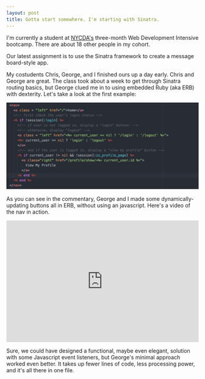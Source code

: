 ```yaml
---
layout: post
title: Gotta start somewhere. I'm starting with Sinatra.
---
```


I'm currently a student at [NYCDA's](http://nycda.com) three-month Web Development Intensive bootcamp. There are about 18 other people in my cohort.

Our latest assignment is to use the Sinatra framework to create a message board-style app.

My costudents Chris, George, and I finished ours up a day early. Chris and George are great. The class took about a week to get through Sinatra routing basics, but George clued me in to using embedded Ruby (aka ERB) with dexterity.
Let's take a look at the first example:

![msg maker nav code](img/2017-11-21-first-post/2017-11-21.msg-maker-nav.png "Msg Maker Nav code")

As you can see in the commentary, George and I made some dynamically-updating buttons all in ERB, without using an javascript. Here's a video of the nav in action.

<div style="width:100%;height:0;padding-bottom:63%;position:relative;"><iframe src="https://giphy.com/embed/xUNd9LkX4s4Myu24GQ" width="100%" height="100%" style="position:absolute" frameBorder="0" class="giphy-embed" allowFullScreen></iframe></div>

Sure, we could have designed a functional, maybe even elegant, solution with some Javascript event listeners, but George's minimal approach worked even better. It takes up fewer lines of code, less processing power, and it's all there in one file.
